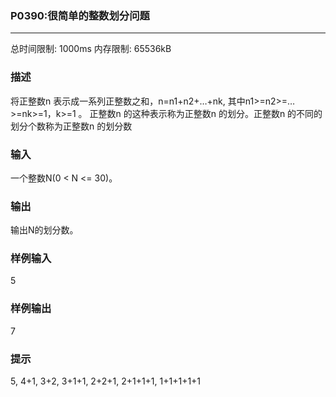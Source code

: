 ### P0390:很简单的整数划分问题

------

总时间限制: 1000ms 内存限制: 65536kB

### 描述

将正整数n 表示成一系列正整数之和，n=n1+n2+…+nk, 其中n1>=n2>=…>=nk>=1，k>=1 。 
正整数n 的这种表示称为正整数n 的划分。正整数n 的不同的划分个数称为正整数n 的划分数

### 输入

一个整数N(0 < N <= 30)。

### 输出

输出N的划分数。

### 样例输入

5

### 样例输出

7

### 提示

5, 4+1, 3+2, 3+1+1, 2+2+1, 2+1+1+1, 1+1+1+1+1
